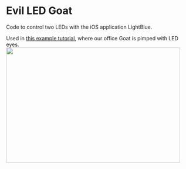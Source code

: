 Evil LED Goat
===========

Code to control two LEDs with the iOS application LightBlue. 

Used in <a href="https://punchthrough.com/bean/evil-led-goat/">this example tutorial</a>, where our office Goat is pimped with LED eyes.
<img src="https://punchthrough.com/bean/wp-content/uploads/2014/10/goat-8.jpg" width="474" height="315">
